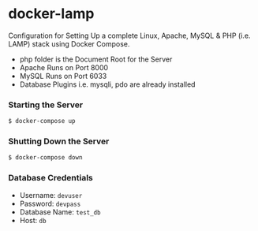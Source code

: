 # docker-lamp
Configuration for Setting Up a complete Linux, Apache, MySQL & PHP (i.e. LAMP) stack using Docker Compose.
* php folder is the Document Root for the Server
* Apache Runs on Port 8000
* MySQL Runs on Port 6033
* Database Plugins i.e. mysqli, pdo are already installed

### Starting the Server
```bash
$ docker-compose up
```

### Shutting Down the Server
```bash
$ docker-compose down
```

### Database Credentials
* Username: ```devuser```
* Password: ```devpass```
* Database Name: ```test_db```
* Host: ```db```
